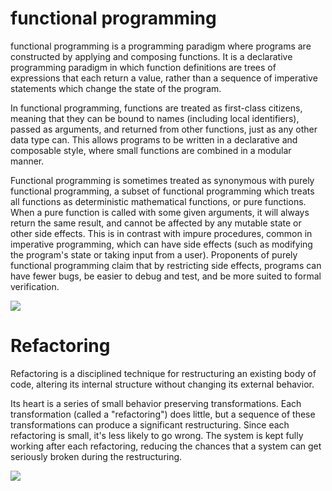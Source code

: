 # functional programming 
functional programming is a programming paradigm where programs are constructed by applying and composing functions. 
It is a declarative programming paradigm in which function definitions are trees of expressions that each return a value, 
rather than a sequence of imperative statements which change the state of the program.

In functional programming, functions are treated as first-class citizens, meaning that they can be bound to names 
(including local identifiers), passed as arguments, and returned from other functions, just as any other data type can. 
This allows programs to be written in a declarative and composable style, where small functions are combined in a modular manner.

Functional programming is sometimes treated as synonymous with purely functional programming, a subset of functional programming which treats all
functions as deterministic mathematical functions, or pure functions. When a pure function is called with some given arguments, it will always
return the same result, and cannot be affected by any mutable state or other side effects. This is in contrast with impure procedures, 
common in imperative programming, which can have side effects (such as modifying the program's state or taking input from a user). 
Proponents of purely functional programming claim that by restricting side effects, programs can have fewer bugs, be easier to debug and test,
and be more suited to formal verification.

![](https://i.imgur.com/fQUJjqf.png)

# Refactoring


Refactoring is a disciplined technique for restructuring an existing body of code, altering its internal structure without changing its external behavior.

Its heart is a series of small behavior preserving transformations. Each transformation (called a "refactoring") does little, but a sequence of these transformations can produce a significant restructuring. Since each refactoring is small, it's less likely to go wrong. The system is kept fully working after each refactoring, reducing the chances that a system can get seriously broken during the restructuring.

![](https://resources.jetbrains.com/help/img/idea/2020.2/ws_js_refactoring_rename_file_intention_custom_naming_convention.png)
